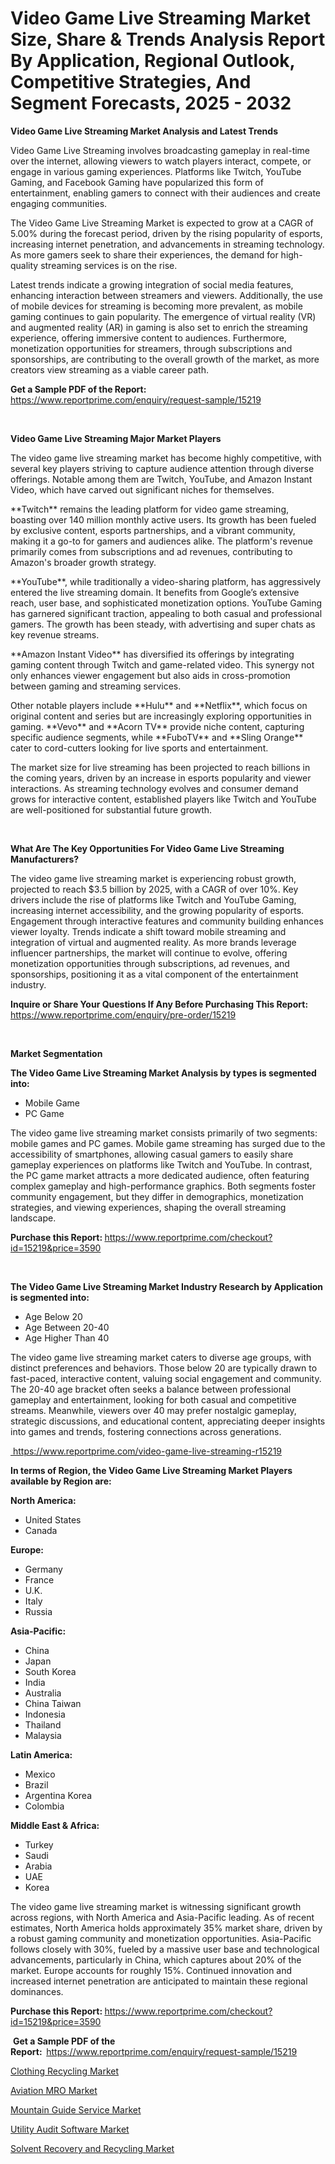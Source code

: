 <p><h1>Video Game Live Streaming Market Size, Share & Trends Analysis Report By Application, Regional Outlook, Competitive Strategies, And Segment Forecasts, 2025 - 2032</h1></p><p><strong>Video Game Live Streaming Market Analysis and Latest Trends</strong></p>
<p><p>Video Game Live Streaming involves broadcasting gameplay in real-time over the internet, allowing viewers to watch players interact, compete, or engage in various gaming experiences. Platforms like Twitch, YouTube Gaming, and Facebook Gaming have popularized this form of entertainment, enabling gamers to connect with their audiences and create engaging communities.</p><p>The Video Game Live Streaming Market is expected to grow at a CAGR of 5.00% during the forecast period, driven by the rising popularity of esports, increasing internet penetration, and advancements in streaming technology. As more gamers seek to share their experiences, the demand for high-quality streaming services is on the rise. </p><p>Latest trends indicate a growing integration of social media features, enhancing interaction between streamers and viewers. Additionally, the use of mobile devices for streaming is becoming more prevalent, as mobile gaming continues to gain popularity. The emergence of virtual reality (VR) and augmented reality (AR) in gaming is also set to enrich the streaming experience, offering immersive content to audiences. Furthermore, monetization opportunities for streamers, through subscriptions and sponsorships, are contributing to the overall growth of the market, as more creators view streaming as a viable career path.</p></p>
<p><strong>Get a Sample PDF of the Report:&nbsp;</strong> <a href="https://www.reportprime.com/enquiry/request-sample/15219?utm_campaign=1879&utm_medium=2&utm_source=Github&utm_content=ia&utm_term=20032025&utm_id=video-game-live-streaming">https://www.reportprime.com/enquiry/request-sample/15219</a></p>
<p>&nbsp;</p>
<p><strong>Video Game Live Streaming Major Market Players</strong></p>
<p><p>The video game live streaming market has become highly competitive, with several key players striving to capture audience attention through diverse offerings. Notable among them are Twitch, YouTube, and Amazon Instant Video, which have carved out significant niches for themselves.</p><p>**Twitch** remains the leading platform for video game streaming, boasting over 140 million monthly active users. Its growth has been fueled by exclusive content, esports partnerships, and a vibrant community, making it a go-to for gamers and audiences alike. The platform's revenue primarily comes from subscriptions and ad revenues, contributing to Amazon's broader growth strategy.</p><p>**YouTube**, while traditionally a video-sharing platform, has aggressively entered the live streaming domain. It benefits from Google’s extensive reach, user base, and sophisticated monetization options. YouTube Gaming has garnered significant traction, appealing to both casual and professional gamers. The growth has been steady, with advertising and super chats as key revenue streams.</p><p>**Amazon Instant Video** has diversified its offerings by integrating gaming content through Twitch and game-related video. This synergy not only enhances viewer engagement but also aids in cross-promotion between gaming and streaming services.</p><p>Other notable players include **Hulu** and **Netflix**, which focus on original content and series but are increasingly exploring opportunities in gaming. **Vevo** and **Acorn TV** provide niche content, capturing specific audience segments, while **FuboTV** and **Sling Orange** cater to cord-cutters looking for live sports and entertainment.</p><p>The market size for live streaming has been projected to reach billions in the coming years, driven by an increase in esports popularity and viewer interactions. As streaming technology evolves and consumer demand grows for interactive content, established players like Twitch and YouTube are well-positioned for substantial future growth.</p></p>
<p>&nbsp;</p>
<p><strong>What Are The Key Opportunities For Video Game Live Streaming Manufacturers?</strong></p>
<p><p>The video game live streaming market is experiencing robust growth, projected to reach $3.5 billion by 2025, with a CAGR of over 10%. Key drivers include the rise of platforms like Twitch and YouTube Gaming, increasing internet accessibility, and the growing popularity of esports. Engagement through interactive features and community building enhances viewer loyalty. Trends indicate a shift toward mobile streaming and integration of virtual and augmented reality. As more brands leverage influencer partnerships, the market will continue to evolve, offering monetization opportunities through subscriptions, ad revenues, and sponsorships, positioning it as a vital component of the entertainment industry.</p></p>
<p><strong>Inquire or Share Your Questions If Any Before Purchasing This Report:</strong> <a href="https://www.reportprime.com/enquiry/pre-order/15219?utm_campaign=1879&utm_medium=2&utm_source=Github&utm_content=ia&utm_term=20032025&utm_id=video-game-live-streaming">https://www.reportprime.com/enquiry/pre-order/15219</a></p>
<p>&nbsp;</p>
<p><strong>Market Segmentation</strong></p>
<p><strong>The Video Game Live Streaming Market Analysis by types is segmented into:</strong></p>
<p><ul><li>Mobile Game</li><li>PC Game</li></ul></p>
<p><p>The video game live streaming market consists primarily of two segments: mobile games and PC games. Mobile game streaming has surged due to the accessibility of smartphones, allowing casual gamers to easily share gameplay experiences on platforms like Twitch and YouTube. In contrast, the PC game market attracts a more dedicated audience, often featuring complex gameplay and high-performance graphics. Both segments foster community engagement, but they differ in demographics, monetization strategies, and viewing experiences, shaping the overall streaming landscape.</p></p>
<p><strong>Purchase this Report:&nbsp;</strong><a href="https://www.reportprime.com/checkout?id=15219&price=3590&utm_campaign=1879&utm_medium=2&utm_source=Github&utm_content=ia&utm_term=20032025&utm_id=video-game-live-streaming">https://www.reportprime.com/checkout?id=15219&price=3590</a></p>
<p>&nbsp;</p>
<p><strong>The Video Game Live Streaming Market Industry Research by Application is segmented into:</strong></p>
<p><ul><li>Age Below 20</li><li>Age Between 20-40</li><li>Age Higher Than 40</li></ul></p>
<p><p>The video game live streaming market caters to diverse age groups, with distinct preferences and behaviors. Those below 20 are typically drawn to fast-paced, interactive content, valuing social engagement and community. The 20-40 age bracket often seeks a balance between professional gameplay and entertainment, looking for both casual and competitive streams. Meanwhile, viewers over 40 may prefer nostalgic gameplay, strategic discussions, and educational content, appreciating deeper insights into games and trends, fostering connections across generations.</p></p>
<p><a href="https://www.reportprime.com/video-game-live-streaming-r15219?utm_campaign=1879&utm_medium=2&utm_source=Github&utm_content=ia&utm_term=20032025&utm_id=video-game-live-streaming">&nbsp;https://www.reportprime.com/video-game-live-streaming-r15219</a></p>
<p><strong>In terms of Region, the Video Game Live Streaming Market Players available by Region are:</strong></p>
<p>
    <p> <strong> North America: </strong>
        <ul>
            <li>United States</li>
            <li>Canada</li>
        </ul>
        </p> 
    <p> <strong> Europe: </strong>
        <ul>
            <li>Germany</li>
            <li>France</li>
            <li>U.K.</li>
            <li>Italy</li>
            <li>Russia</li>
        </ul>
        </p> 
    <p> <strong> Asia-Pacific: </strong>
        <ul>
            <li>China</li>
            <li>Japan</li>
            <li>South Korea</li>
            <li>India</li>
            <li>Australia</li>
            <li>China Taiwan</li>
            <li>Indonesia</li>
            <li>Thailand</li>
            <li>Malaysia</li>
        </ul>
        </p> 
    <p> <strong> Latin America: </strong>
        <ul>
            <li>Mexico</li>
            <li>Brazil</li>
            <li>Argentina Korea</li>
            <li>Colombia</li>
        </ul>
        </p> 
    <p> <strong> Middle East & Africa: </strong>
        <ul>
            <li>Turkey</li>
            <li>Saudi</li>
            <li>Arabia</li>
            <li>UAE</li>
            <li>Korea</li>
        </ul>
    </p>
    </p>
<p><p>The video game live streaming market is witnessing significant growth across regions, with North America and Asia-Pacific leading. As of recent estimates, North America holds approximately 35% market share, driven by a robust gaming community and monetization opportunities. Asia-Pacific follows closely with 30%, fueled by a massive user base and technological advancements, particularly in China, which captures about 20% of the market. Europe accounts for roughly 15%. Continued innovation and increased internet penetration are anticipated to maintain these regional dominances.</p></p>
<p><strong>Purchase this Report: </strong><a href="https://www.reportprime.com/checkout?id=15219&price=3590&utm_campaign=1879&utm_medium=2&utm_source=Github&utm_content=ia&utm_term=20032025&utm_id=video-game-live-streaming">https://www.reportprime.com/checkout?id=15219&price=3590</a></p>
<p>&nbsp;<strong>Get a Sample PDF of the Report:&nbsp;&nbsp;</strong><a href="https://www.reportprime.com/enquiry/request-sample/15219?utm_campaign=1879&utm_medium=2&utm_source=Github&utm_content=ia&utm_term=20032025&utm_id=video-game-live-streaming">https://www.reportprime.com/enquiry/request-sample/15219</a></p>
<p><strong></strong></p>
<p><p><a href="https://github.com/nellygussisy/Market-Research-Report-List-1/blob/main/clothing-recycling-market.md?utm_campaign=1879&utm_medium=2&utm_source=Github&utm_content=ia&utm_term=20032025&utm_id=video-game-live-streaming">Clothing Recycling Market</a></p><p><a href="https://github.com/budenhanelfc/Market-Research-Report-List-1/blob/main/aviation-mro-market.md?utm_campaign=1879&utm_medium=2&utm_source=Github&utm_content=ia&utm_term=20032025&utm_id=video-game-live-streaming">Aviation MRO Market</a></p><p><a href="https://github.com/cwasicioaie/Market-Research-Report-List-1/blob/main/mountain-guide-service-market.md?utm_campaign=1879&utm_medium=2&utm_source=Github&utm_content=ia&utm_term=20032025&utm_id=video-game-live-streaming">Mountain Guide Service Market</a></p><p><a href="https://github.com/ebalabenoot/Market-Research-Report-List-1/blob/main/utility-audit-software-market.md?utm_campaign=1879&utm_medium=2&utm_source=Github&utm_content=ia&utm_term=20032025&utm_id=video-game-live-streaming">Utility Audit Software Market</a></p><p><a href="https://github.com/handyiongikg/Market-Research-Report-List-1/blob/main/solvent-recovery-and-recycling-market.md?utm_campaign=1879&utm_medium=2&utm_source=Github&utm_content=ia&utm_term=20032025&utm_id=video-game-live-streaming">Solvent Recovery and Recycling Market</a></p></p>